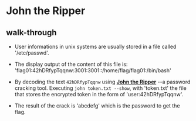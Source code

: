 # John the Ripper
## walk-through
- User informations in unix systems are usually stored in a file called '/etc/passwd'.

- The display output of the content of this file is: 'flag01:42hDRfypTqqnw:3001:3001::/home/flag/flag01:/bin/bash'

- By decoding the text `42hDRfypTqqnw` using <u>**John the Ripper**</u> --a password cracking tool. Executing `john token.txt --show`, with 'token.txt' the file that stores the encrypted token in the form of 'user:42hDRfypTqqnw'.

- The result of the crack is 'abcdefg' which is the password to get the flag.
